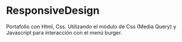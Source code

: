 # ResponsiveDesign
Portafolio con Html, Css. Utilizando el módulo de Css (Media Query) y Javascript para interacción con el menú burger.
